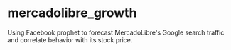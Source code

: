 # mercadolibre_growth
Using Facebook prophet to forecast MercadoLibre's Google search traffic and correlate behavior with its stock price.
